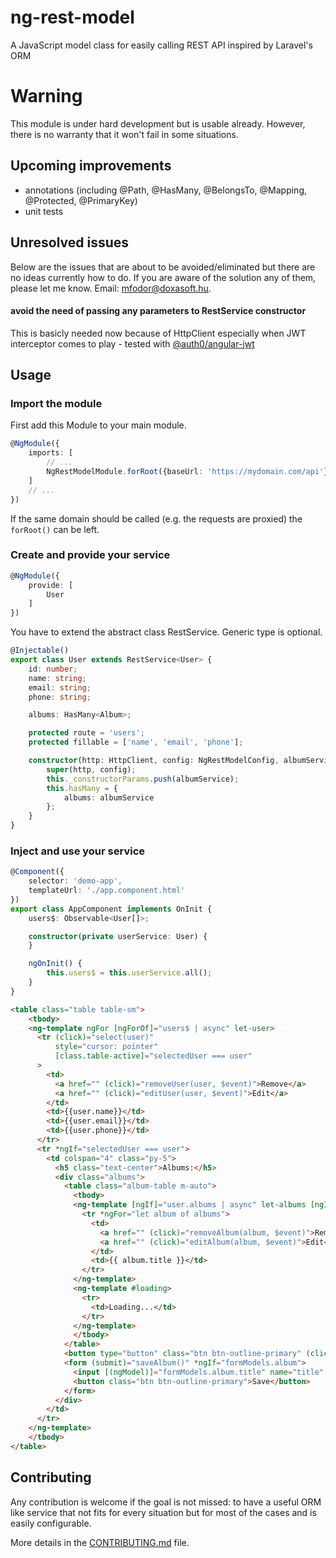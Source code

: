 # ng-rest-model
A JavaScript model class for easily calling REST API inspired by Laravel's ORM

# Warning

This module is under hard development but is usable already. However, there is no
warranty that it won't fail in some situations.

## Upcoming improvements

- annotations (including @Path, @HasMany, @BelongsTo, @Mapping, @Protected, @PrimaryKey)
- unit tests

## Unresolved issues

Below are the issues that are about to be avoided/eliminated but there are no
ideas currently how to do. If you are aware of the solution any of them, please
let me know. Email: mfodor@doxasoft.hu.

#### avoid the need of passing any parameters to RestService constructor

This is basicly needed now because of HttpClient especially when JWT interceptor
comes to play - tested with [@auth0/angular-jwt](https://github.com/auth0/angular2-jwt)

## Usage

### Import the module

First add this Module to your main module.

```typescript
@NgModule({
    imports: [
        // ...
        NgRestModelModule.forRoot({baseUrl: 'https://mydomain.com/api'})
    ]
    // ...
})
```

If the same domain should be called (e.g. the requests are proxied) the `forRoot()` can be left.

### Create and provide your service

```typescript
@NgModule({
    provide: [
        User
    ]
})
```

You have to extend the abstract class RestService. Generic type is optional.

```typescript
@Injectable()
export class User extends RestService<User> {
    id: number;
    name: string;
    email: string;
    phone: string;

    albums: HasMany<Album>;

    protected route = 'users';
    protected fillable = ['name', 'email', 'phone'];

    constructor(http: HttpClient, config: NgRestModelConfig, albumService: Album) {
        super(http, config);
        this._constructorParams.push(albumService);
        this.hasMany = {
            albums: albumService
        };
    }
}
```

### Inject and use your service

```typescript
@Component({
    selector: 'demo-app',
    templateUrl: './app.component.html'
})
export class AppComponent implements OnInit {
    users$: Observable<User[]>;

    constructor(private userService: User) {
    }

    ngOnInit() {
        this.users$ = this.userService.all();
    }
}
```

```html
<table class="table table-sm">
    <tbody>
    <ng-template ngFor [ngForOf]="users$ | async" let-user>
      <tr (click)="select(user)"
          style="cursor: pointer"
          [class.table-active]="selectedUser === user"
      >
        <td>
          <a href="" (click)="removeUser(user, $event)">Remove</a>
          <a href="" (click)="editUser(user, $event)">Edit</a>
        </td>
        <td>{{user.name}}</td>
        <td>{{user.email}}</td>
        <td>{{user.phone}}</td>
      </tr>
      <tr *ngIf="selectedUser === user">
        <td colspan="4" class="py-5">
          <h5 class="text-center">Albums:</h5>
          <div class="albums">
            <table class="album-table m-auto">
              <tbody>
              <ng-template [ngIf]="user.albums | async" let-albums [ngIfElse]="loading">
                <tr *ngFor="let album of albums">
                  <td>
                    <a href="" (click)="removeAlbum(album, $event)">Remove</a>
                    <a href="" (click)="editAlbum(album, $event)">Edit</a>
                  </td>
                  <td>{{ album.title }}</td>
                </tr>
              </ng-template>
              <ng-template #loading>
                <tr>
                  <td>Loading...</td>
                </tr>
              </ng-template>
              </tbody>
            </table>
            <button type="button" class="btn btn-outline-primary" (click)="newAlbum()">New album</button>
            <form (submit)="saveAlbum()" *ngIf="formModels.album">
              <input [(ngModel)]="formModels.album.title" name="title" placeholder="Title" />
              <button class="btn btn-outline-primary">Save</button>
            </form>
          </div>
        </td>
      </tr>
    </ng-template>
    </tbody>
</table>
```

## Contributing

Any contribution is welcome if the goal is not missed: to have a useful ORM
like service that not fits for every situation but for most of the cases and is
easily configurable.

More details in the [CONTRIBUTING.md](CONTRIBUTING.md) file.
